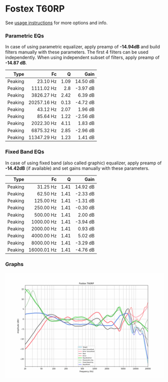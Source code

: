 # Fostex T60RP
See [usage instructions](https://github.com/jaakkopasanen/AutoEq#usage) for more options and info.

### Parametric EQs
In case of using parametric equalizer, apply preamp of **-14.94dB** and build filters manually
with these parameters. The first 4 filters can be used independently.
When using independent subset of filters, apply preamp of **-14.87 dB**.

| Type    | Fc          |    Q | Gain     |
|--------:|------------:|-----:|---------:|
| Peaking | 23.10 Hz    | 1.09 | 14.50 dB |
| Peaking | 1111.02 Hz  | 2.8  | -3.97 dB |
| Peaking | 3826.27 Hz  | 2.42 | 6.39 dB  |
| Peaking | 20257.16 Hz | 0.13 | -4.72 dB |
| Peaking | 43.12 Hz    | 2.07 | 1.96 dB  |
| Peaking | 85.64 Hz    | 1.22 | -2.56 dB |
| Peaking | 2022.30 Hz  | 4.11 | 1.83 dB  |
| Peaking | 6875.32 Hz  | 2.85 | -2.96 dB |
| Peaking | 11347.29 Hz | 1.23 | 1.41 dB  |

### Fixed Band EQs
In case of using fixed band (also called graphic) equalizer, apply preamp of **-14.42dB**
(if available) and set gains manually with these parameters.

| Type    | Fc          |    Q | Gain     |
|--------:|------------:|-----:|---------:|
| Peaking | 31.25 Hz    | 1.41 | 14.92 dB |
| Peaking | 62.50 Hz    | 1.41 | -2.33 dB |
| Peaking | 125.00 Hz   | 1.41 | -1.31 dB |
| Peaking | 250.00 Hz   | 1.41 | -0.30 dB |
| Peaking | 500.00 Hz   | 1.41 | 2.00 dB  |
| Peaking | 1000.00 Hz  | 1.41 | -3.94 dB |
| Peaking | 2000.00 Hz  | 1.41 | 0.93 dB  |
| Peaking | 4000.00 Hz  | 1.41 | 5.02 dB  |
| Peaking | 8000.00 Hz  | 1.41 | -3.29 dB |
| Peaking | 16000.01 Hz | 1.41 | -4.76 dB |

### Graphs
![](./Fostex%20T60RP.png)